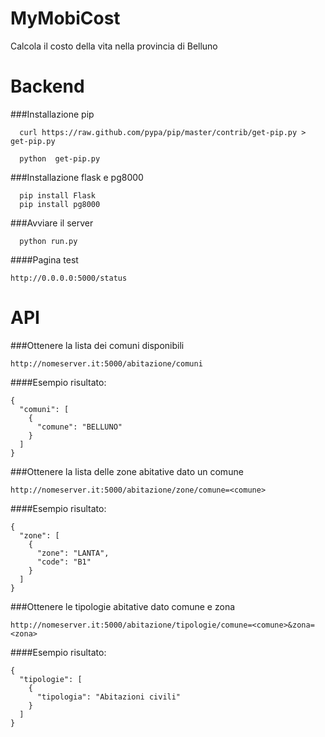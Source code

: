 MyMobiCost
==========
Calcola il costo della vita nella provincia di Belluno

# Backend

###Installazione pip
```
  curl https://raw.github.com/pypa/pip/master/contrib/get-pip.py > get-pip.py
```
```
  python  get-pip.py
```
###Installazione flask e pg8000
```
  pip install Flask
  pip install pg8000
```
###Avviare il server 
```
  python run.py
```
####Pagina test
```
http://0.0.0.0:5000/status
```

# API

###Ottenere la lista dei comuni disponibili
```
http://nomeserver.it:5000/abitazione/comuni
```
####Esempio risultato:
```
{
  "comuni": [
    {
      "comune": "BELLUNO"
    }
  ]
}
```

###Ottenere la lista delle zone abitative dato un comune
```
http://nomeserver.it:5000/abitazione/zone/comune=<comune>
```
####Esempio risultato:
```
{
  "zone": [
    {
      "zone": "LANTA",
      "code": "B1"
    }
  ]
}
```

###Ottenere le tipologie abitative dato comune e zona 
```
http://nomeserver.it:5000/abitazione/tipologie/comune=<comune>&zona=<zona>
```
####Esempio risultato:
```
{
  "tipologie": [
    {
      "tipologia": "Abitazioni civili"
    }
  ]
}
```
